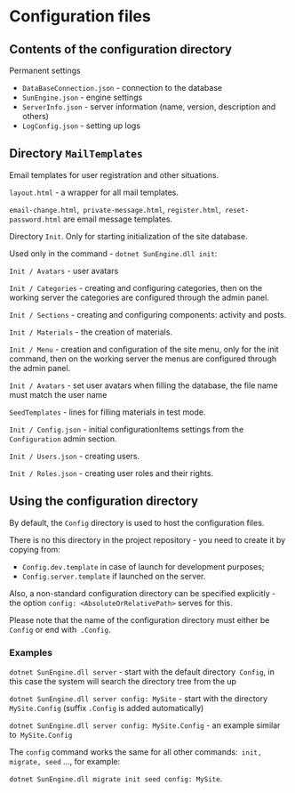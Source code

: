 # Configuration files

## Contents of the configuration directory

Permanent settings

- `DataBaseConnection.json` - connection to the database
- `SunEngine.json` - engine settings
- `ServerInfo.json` - server information (name, version, description and others)
- `LogConfig.json` - setting up logs


## Directory `MailTemplates`

Email templates for user registration and other situations.

`layout.html` - a wrapper for all mail templates.

`email-change.html`,` private-message.html`, `register.html`,` reset-password.html` are email message templates.

Directory `Init`. Only for starting initialization of the site database.

Used only in the command - `dotnet SunEngine.dll init`:

`Init / Avatars` - user avatars

`Init / Categories` - creating and configuring categories, then on the working server the categories are configured through the admin panel.

`Init / Sections` - creating and configuring components: activity and posts.

`Init / Materials` - the creation of materials.

`Init / Menu` - creation and configuration of the site menu, only for the init command, then on the working server the menus are configured through the admin panel.

`Init / Avatars` - set user avatars when filling the database, the file name must match the user name

`SeedTemplates` - lines for filling materials in test mode.

`Init / Config.json` - initial configurationItems settings from the` Configuration` admin section.

`Init / Users.json` - creating users.

`Init / Roles.json` - creating user roles and their rights.


## Using the configuration directory

By default, the `Config` directory is used to host the configuration files.

There is no this directory in the project repository - you need to create it by copying from:
- `Config.dev.template` in case of launch for development purposes;
- `Config.server.template` if launched on the server.

Also, a non-standard configuration directory can be specified explicitly - the option `config: <AbsoluteOrRelativePath>` serves for this.

Please note that the name of the configuration directory must either be `Config` or end with` .Config`.


### Examples

`dotnet SunEngine.dll server` - start with the default directory` Config`, in this case the system will search the directory tree from the up

`dotnet SunEngine.dll server config: MySite` - start with the directory` MySite.Config` (suffix `.Config` is added automatically)

`dotnet SunEngine.dll server config: MySite.Config` - an example similar to` MySite.Config`

The `config` command works the same for all other commands:` init, migrate, seed` ..., for example:

`dotnet SunEngine.dll migrate init seed config: MySite`.

